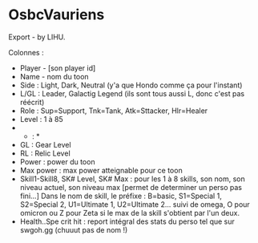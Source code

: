 # OsbcVauriens

Export - by LIHU.

Colonnes :
- Player - \[son player id\]
- Name - nom du toon
- Side : Light, Dark, Neutral (y'a que Hondo comme ça pour l'instant)
- L/GL : Leader, Galactig Legend (ils sont tous aussi L, donc c'est pas réécrit)
- Role : Sup=Support, Tnk=Tank, Atk=Sttacker, Hlr=Healer
- Level : 1 à 85
- * : *
- GL : Gear Level
- RL : Relic Level
- Power : power du toon
- Max power : max power atteignable pour ce toon
- Skill1-Skill8, SK# Level, SK# Max : pour les 1 à 8 skills, son nom, son niveau actuel, son niveau max \[permet de determiner un perso pas fini...\]
  Dans le nom de skill, le préfixe : B=basic, S1=Special 1, S2=Special 2, U1=Ultimate 1, U2=Ultimate 2... suivi de omega, O pour omicron ou Z pour Zeta si le max de la skill s'obtient par l'un deux.
- Health..Spe crit hit : report intégral des stats du perso tel que sur swgoh.gg (chuuut pas de nom !)
